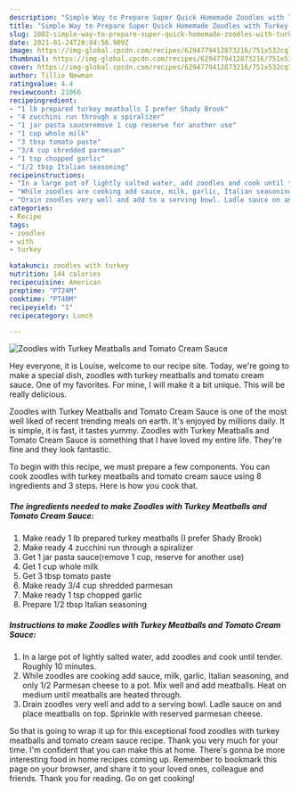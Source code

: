 ```yaml
---
description: "Simple Way to Prepare Super Quick Homemade Zoodles with Turkey Meatballs and Tomato Cream Sauce"
title: "Simple Way to Prepare Super Quick Homemade Zoodles with Turkey Meatballs and Tomato Cream Sauce"
slug: 1082-simple-way-to-prepare-super-quick-homemade-zoodles-with-turkey-meatballs-and-tomato-cream-sauce
date: 2021-01-24T20:04:56.909Z
image: https://img-global.cpcdn.com/recipes/6294779412873216/751x532cq70/zoodles-with-turkey-meatballs-and-tomato-cream-sauce-recipe-main-photo.jpg
thumbnail: https://img-global.cpcdn.com/recipes/6294779412873216/751x532cq70/zoodles-with-turkey-meatballs-and-tomato-cream-sauce-recipe-main-photo.jpg
cover: https://img-global.cpcdn.com/recipes/6294779412873216/751x532cq70/zoodles-with-turkey-meatballs-and-tomato-cream-sauce-recipe-main-photo.jpg
author: Tillie Newman
ratingvalue: 4.4
reviewcount: 21066
recipeingredient:
- "1 lb prepared turkey meatballs I prefer Shady Brook"
- "4 zucchini run through a spiralizer"
- "1 jar pasta sauceremove 1 cup reserve for another use"
- "1 cup whole milk"
- "3 tbsp tomato paste"
- "3/4 cup shredded parmesan"
- "1 tsp chopped garlic"
- "1/2 tbsp Italian seasoning"
recipeinstructions:
- "In a large pot of lightly salted water, add zoodles and cook until tender. Roughly 10 minutes."
- "While zoodles are cooking add sauce, milk, garlic, Italian seasoning, and only 1/2 Parmesan cheese to a pot. Mix well and add meatballs. Heat on medium until meatballs are heated through."
- "Drain zoodles very well and add to a serving bowl. Ladle sauce on and place meatballs on top. Sprinkle with reserved parmesan cheese."
categories:
- Recipe
tags:
- zoodles
- with
- turkey

katakunci: zoodles with turkey 
nutrition: 144 calories
recipecuisine: American
preptime: "PT24M"
cooktime: "PT40M"
recipeyield: "1"
recipecategory: Lunch

---
```



![Zoodles with Turkey Meatballs and Tomato Cream Sauce](https://img-global.cpcdn.com/recipes/6294779412873216/751x532cq70/zoodles-with-turkey-meatballs-and-tomato-cream-sauce-recipe-main-photo.jpg)

Hey everyone, it is Louise, welcome to our recipe site. Today, we're going to make a special dish, zoodles with turkey meatballs and tomato cream sauce. One of my favorites. For mine, I will make it a bit unique. This will be really delicious.

Zoodles with Turkey Meatballs and Tomato Cream Sauce is one of the most well liked of recent trending meals on earth. It's enjoyed by millions daily. It is simple, it is fast, it tastes yummy. Zoodles with Turkey Meatballs and Tomato Cream Sauce is something that I have loved my entire life. They're fine and they look fantastic.




To begin with this recipe, we must prepare a few components. You can cook zoodles with turkey meatballs and tomato cream sauce using 8 ingredients and 3 steps. Here is how you cook that.

<!--inarticleads1-->

##### The ingredients needed to make Zoodles with Turkey Meatballs and Tomato Cream Sauce:

1. Make ready 1 lb prepared turkey meatballs (I prefer Shady Brook)
1. Make ready 4 zucchini run through a spiralizer
1. Get 1 jar pasta sauce(remove 1 cup, reserve for another use)
1. Get 1 cup whole milk
1. Get 3 tbsp tomato paste
1. Make ready 3/4 cup shredded parmesan
1. Make ready 1 tsp chopped garlic
1. Prepare 1/2 tbsp Italian seasoning




<!--inarticleads2-->

##### Instructions to make Zoodles with Turkey Meatballs and Tomato Cream Sauce:

1. In a large pot of lightly salted water, add zoodles and cook until tender. Roughly 10 minutes.
1. While zoodles are cooking add sauce, milk, garlic, Italian seasoning, and only 1/2 Parmesan cheese to a pot. Mix well and add meatballs. Heat on medium until meatballs are heated through.
1. Drain zoodles very well and add to a serving bowl. Ladle sauce on and place meatballs on top. Sprinkle with reserved parmesan cheese.




So that is going to wrap it up for this exceptional food zoodles with turkey meatballs and tomato cream sauce recipe. Thank you very much for your time. I'm confident that you can make this at home. There's gonna be more interesting food in home recipes coming up. Remember to bookmark this page on your browser, and share it to your loved ones, colleague and friends. Thank you for reading. Go on get cooking!
